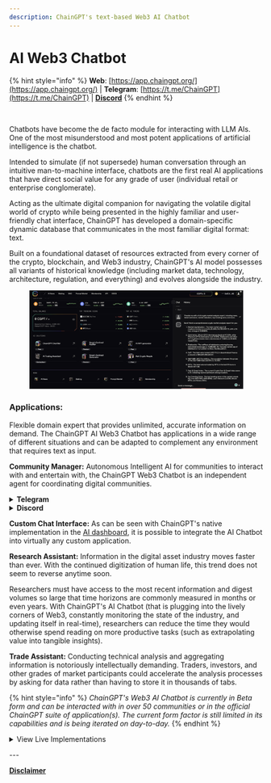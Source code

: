 ```yaml
---
description: ChainGPT's text-based Web3 AI Chatbot
---
```


# AI Web3 Chatbot

{% hint style="info" %}
**Web**: [https://app.chaingpt.org/](https://app.chaingpt.org/) | **Telegram**: [https://t.me/ChainGPT](https://t.me/ChainGPT) | [**Discord**](https://discord.gg/chaingpt)
{% endhint %}

<figure><img src="../../.gitbook/assets/Partnership announcement  [Template].gif" alt=""><figcaption></figcaption></figure>

Chatbots have become the de facto module for interacting with LLM AIs. One of the most misunderstood and most potent applications of artificial intelligence is the chatbot.&#x20;

Intended to simulate (if not supersede) human conversation through an intuitive man-to-machine interface, chatbots are the first real AI applications that have direct social value for any grade of user (individual retail or enterprise conglomerate).

Acting as the ultimate digital companion for navigating the volatile digital world of crypto while being presented in the highly familiar and user-friendly chat interface, ChainGPT has developed a domain-specific dynamic database that communicates in the most familiar digital format: text.

Built on a foundational dataset of resources extracted from every corner of the crypto, blockchain, and Web3 industry, ChainGPT's AI model possesses all variants of historical knowledge (including market data, technology, architecture, regulation, and everything) and evolves alongside the industry.&#x20;

<figure><img src="../../.gitbook/assets/image (2) (1) (1) (1) (1).png" alt=""><figcaption></figcaption></figure>

### Applications:

Flexible domain expert that provides unlimited, accurate information on demand. The ChainGPT AI Web3 Chatbot has applications in a wide range of different situations and can be adapted to complement any environment that requires text as input.&#x20;

**Community Manager:** Autonomous Intelligent AI for communities to interact with and entertain with, the ChainGPT Web3 Chatbot is an independent agent for coordinating digital communities.

<details>

<summary><strong>Telegram</strong></summary>

Monitor the activity of your community and give them the ability to query any information about the industry (or specifically only a set project) without having to overload CMs.

</details>

<details>

<summary><strong>Discord</strong></summary>

A moderator that knows more about the industry than any moderator should. Discord communities are notoriously fickle in the servers they join; the presence of ChainGPT's AI chatbot has proven to be an enticing sticking point for users to join and stay in a community.

</details>

**Custom Chat Interface:** As can be seen with ChainGPT's native implementation in the [AI dashboard](https://app.chaingpt.org/), it is possible to integrate the AI Chatbot into virtually any custom application.

**Research Assistant:** Information in the digital asset industry moves faster than ever. With the continued digitization of human life, this trend does not seem to reverse anytime soon.&#x20;

Researchers must have access to the most recent information and digest volumes so large that time horizons are commonly measured in months or even years. With ChainGPT's AI Chatbot (that is plugging into the lively corners of Web3, constantly monitoring the state of the industry, and updating itself in real-time), researchers can reduce the time they would otherwise spend reading on more productive tasks (such as extrapolating value into tangible insights).

**Trade Assistant:** Conducting technical analysis and aggregating information is notoriously intellectually demanding. Traders, investors, and other grades of market participants could accelerate the analysis processes by asking for data rather than having to store it in thousands of tabs.

{% hint style="info" %}
_ChainGPT's Web3 AI Chatbot is currently in Beta form and can be interacted with in over 50 communities or in the official ChainGPT suite of application(s). The current form factor is still limited in its capabilities and is being iterated on day-to-day._
{% endhint %}

<details>

<summary>View Live Implementations</summary>

Telegram: [https://t.me/ChainGPT](https://t.me/ChainGPT)

Discord: [https://discord.gg/chaingpt](https://discord.gg/chaingpt)

Dashboard: [https://app.chaingpt.org/](https://app.chaingpt.org/)

</details>

\---

[**Disclaimer**](../../misc/legal-docs/disclaimer.md)
